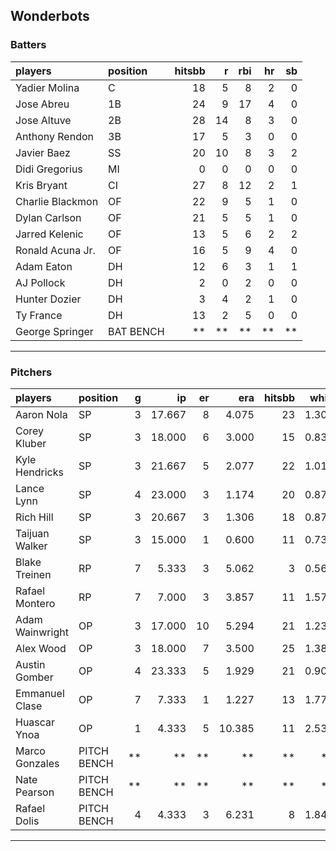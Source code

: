 ## Wonderbots

### Batters

 
|players          |position  | hitsbb|  r| rbi| hr| sb| 
|:----------------|:---------|------:|--:|---:|--:|--:| 
|Yadier Molina    |C         |     18|  5|   8|  2|  0| 
|Jose Abreu       |1B        |     24|  9|  17|  4|  0| 
|Jose Altuve      |2B        |     28| 14|   8|  3|  0| 
|Anthony Rendon   |3B        |     17|  5|   3|  0|  0| 
|Javier Baez      |SS        |     20| 10|   8|  3|  2| 
|Didi Gregorius   |MI        |      0|  0|   0|  0|  0| 
|Kris Bryant      |CI        |     27|  8|  12|  2|  1| 
|Charlie Blackmon |OF        |     22|  9|   5|  1|  0| 
|Dylan Carlson    |OF        |     21|  5|   5|  1|  0| 
|Jarred Kelenic   |OF        |     13|  5|   6|  2|  2| 
|Ronald Acuna Jr. |OF        |     16|  5|   9|  4|  0| 
|Adam Eaton       |DH        |     12|  6|   3|  1|  1| 
|AJ Pollock       |DH        |      2|  0|   2|  0|  0| 
|Hunter Dozier    |DH        |      3|  4|   2|  1|  0| 
|Ty France        |DH        |     13|  2|   5|  0|  0| 
|George Springer  |BAT BENCH |     **| **|  **| **| **| 

* * *

### Pitchers

 
|players         |position    |  g|     ip| er|    era| hitsbb|  whip| so|  w| sv| 
|:---------------|:-----------|--:|------:|--:|------:|------:|-----:|--:|--:|--:| 
|Aaron Nola      |SP          |  3| 17.667|  8|  4.075|     23| 1.302| 23|  0|  0| 
|Corey Kluber    |SP          |  3| 18.000|  6|  3.000|     15| 0.833| 20|  2|  0| 
|Kyle Hendricks  |SP          |  3| 21.667|  5|  2.077|     22| 1.015| 17|  3|  0| 
|Lance Lynn      |SP          |  4| 23.000|  3|  1.174|     20| 0.870| 22|  3|  0| 
|Rich Hill       |SP          |  3| 20.667|  3|  1.306|     18| 0.871| 26|  2|  0| 
|Taijuan Walker  |SP          |  3| 15.000|  1|  0.600|     11| 0.733| 14|  2|  0| 
|Blake Treinen   |RP          |  7|  5.333|  3|  5.062|      3| 0.562|  3|  0|  1| 
|Rafael Montero  |RP          |  7|  7.000|  3|  3.857|     11| 1.571|  5|  0|  3| 
|Adam Wainwright |OP          |  3| 17.000| 10|  5.294|     21| 1.235| 15|  1|  0| 
|Alex Wood       |OP          |  3| 18.000|  7|  3.500|     25| 1.389| 21|  1|  0| 
|Austin Gomber   |OP          |  4| 23.333|  5|  1.929|     21| 0.900| 26|  1|  0| 
|Emmanuel Clase  |OP          |  7|  7.333|  1|  1.227|     13| 1.773|  5|  1|  1| 
|Huascar Ynoa    |OP          |  1|  4.333|  5| 10.385|     11| 2.538|  6|  0|  0| 
|Marco Gonzales  |PITCH BENCH | **|     **| **|     **|     **|    **| **| **| **| 
|Nate Pearson    |PITCH BENCH | **|     **| **|     **|     **|    **| **| **| **| 
|Rafael Dolis    |PITCH BENCH |  4|  4.333|  3|  6.231|      8| 1.846|  5|  0|  0| 


* * *


